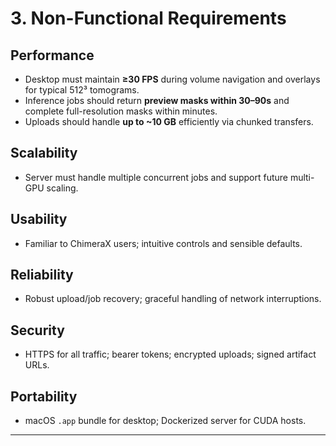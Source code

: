 # 3. Non-Functional Requirements

## Performance
- Desktop must maintain **≥30 FPS** during volume navigation and overlays for typical 512³ tomograms.  
- Inference jobs should return **preview masks within 30–90s** and complete full-resolution masks within minutes.  
- Uploads should handle **up to ~10 GB** efficiently via chunked transfers.

## Scalability
- Server must handle multiple concurrent jobs and support future multi-GPU scaling.

## Usability
- Familiar to ChimeraX users; intuitive controls and sensible defaults.

## Reliability
- Robust upload/job recovery; graceful handling of network interruptions.

## Security
- HTTPS for all traffic; bearer tokens; encrypted uploads; signed artifact URLs.

## Portability
- macOS `.app` bundle for desktop; Dockerized server for CUDA hosts.

---
